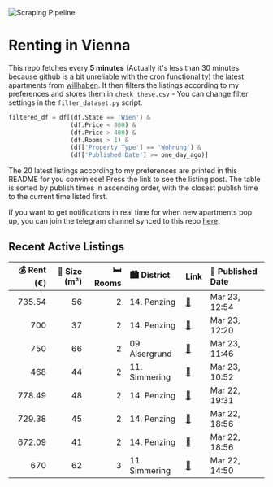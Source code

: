 ![Scraping Pipeline](https://github.com/AthomsG/renting-in-vienna/actions/workflows/run_pipeline.yml/badge.svg)


# Renting in Vienna

This repo fetches every **5 minutes** (Actually it's less than 30 minutes because github is a bit unreliable with the cron functionality) the latest apartments from [willhaben](https://www.willhaben.at/).
It then filters the listings according to my preferences and stores them in `check_these.csv` - You can change filter settings in the `filter_dataset.py` script.

```python
filtered_df = df[(df.State == 'Wien') & 
                 (df.Price < 800) &
                 (df.Price > 400) &
                 (df.Rooms > 1) &
                 (df['Property Type'] == 'Wohnung') &
                 (df['Published Date'] >= one_day_ago)]
```

The 20 latest listings according to my preferences are printed in this README for you conviniece! Press the link to see the listing post.
The table is sorted by publish times in ascending order, with the closest publish time to the current time listed first.

If you want to get notifications in real time for when new apartments pop up, you can join the telegram channel synced to this repo [here](https://t.me/+1HPAYOf5BSsyNTlk).

## Recent Active Listings

|   💰 Rent (€) |   📏 Size (m²) |   🛏️ Rooms | 🏙️ District    | Link                                                                                                                                                                                                         | 📅 Published Date   |
|-------------:|--------------:|-----------:|:---------------|:-------------------------------------------------------------------------------------------------------------------------------------------------------------------------------------------------------------|:-------------------|
|       735.54 |            56 |          2 | 14. Penzing    | [🔗](https://www.willhaben.at/iad/immobilien/d/mietwohnungen/wien/wien-1140-penzing/gem%C3%BCtliche-2-zimmer-wohnung-n%C3%A4he-h%C3%BCtteldorfer-stra%C3%9Fe---ohne-lift-%7C-zellmann-immobilien-2009128640/) | Mar 23, 12:54      |
|       700    |            37 |          2 | 14. Penzing    | [🔗](https://www.willhaben.at/iad/immobilien/d/mietwohnungen/wien/wien-1140-penzing/kleine-15-zimmer-wohnung-1834575149/)                                                                                     | Mar 23, 12:20      |
|       750    |            66 |          2 | 09. Alsergrund | [🔗](https://www.willhaben.at/iad/immobilien/d/mietwohnungen/wien/wien-1090-alsergrund/zwischenmiete-26.3.--17.4.2025-750---885388329/)                                                                       | Mar 23, 11:46      |
|       468    |            44 |          2 | 11. Simmering  | [🔗](https://www.willhaben.at/iad/immobilien/d/mietwohnungen/wien/wien-1110-simmering/44m2-gemeinde-wohnung-nur-mit-vormerkschein-bis-31.12.2024-direktvergabe-n%C3%A4he-u3-enkplatz-1582661529/)             | Mar 23, 10:52      |
|       778.49 |            48 |          2 | 14. Penzing    | [🔗](https://www.willhaben.at/iad/immobilien/d/mietwohnungen/wien/wien-1140-penzing/provisionsfrei:-unbefristeter-48m%C2%B2-erstbezug-mit-2-zimmern-und-einbauk%C3%BCche---1140-wien-2075344855/)             | Mar 22, 19:31      |
|       729.38 |            45 |          2 | 14. Penzing    | [🔗](https://www.willhaben.at/iad/immobilien/d/mietwohnungen/wien/wien-1140-penzing/provisionsfrei:-unbefristeter-45m%C2%B2-erstbezug-mit-2-zimmern-und-einbauk%C3%BCche---1140-wien-1528570384/)             | Mar 22, 18:56      |
|       672.09 |            41 |          2 | 14. Penzing    | [🔗](https://www.willhaben.at/iad/immobilien/d/mietwohnungen/wien/wien-1140-penzing/provisionsfrei:-unbefristeter-41m%C2%B2-erstbezug-mit-2-zimmern-und-einbauk%C3%BCche---1140-wien-1519450683/)             | Mar 22, 18:56      |
|       670    |            62 |          3 | 11. Simmering  | [🔗](https://www.willhaben.at/iad/immobilien/d/mietwohnungen/wien/wien-1110-simmering/gemeindewohnung-in-1110-wien-direktvergabe-weiterzugeben--wiener-wohnen-vormerkschein-1652350055/)                      | Mar 22, 14:50      |
